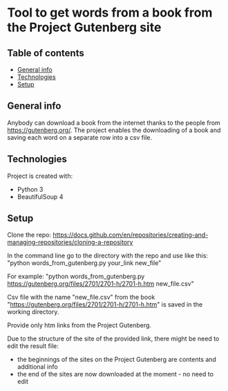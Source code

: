 # Tool to get words from a book from the Project Gutenberg site

## Table of contents
* [General info](#general-info)
* [Technologies](#technologies)
* [Setup](#setup)

## General info

Anybody can download a book from the internet thanks to the people from https://gutenberg.org/. The project enables the downloading of a book and saving each word on a separate row into a csv file.

## Technologies
Project is created with:
* Python 3
* BeautifulSoup 4

## Setup

Clone the repo:
https://docs.github.com/en/repositories/creating-and-managing-repositories/cloning-a-repository

In the command line go to the directory with the repo and use like this:
"python words_from_gutenberg.py your_link new_file"

For example:
"python words_from_gutenberg.py  https://gutenberg.org/files/2701/2701-h/2701-h.htm new_file.csv"

Csv file with the name "new_file.csv" from the book "https://gutenberg.org/files/2701/2701-h/2701-h.htm" is saved in the working directory.

Provide only htm links from the Project Gutenberg.

Due to the structure of the site of the provided link, there might be need to edit the result file:
* the beginnings of the sites on the Project Gutenberg are contents and additional info
* the end of the sites are now downloaded at the moment - no need to edit